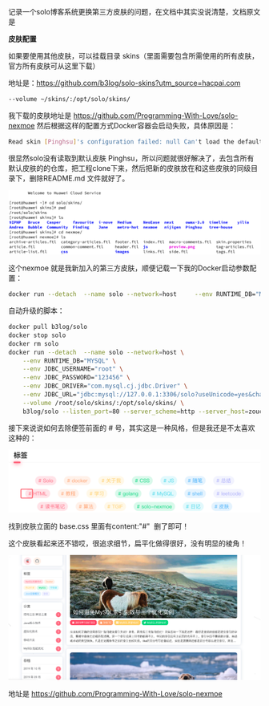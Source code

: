 记录一个solo博客系统更换第三方皮肤的问题，在文档中其实没说清楚，文档原文是



**皮肤配置**

如果要使用其他皮肤，可以挂载目录 skins（里面需要包含所需使用的所有皮肤，官方所有皮肤可从这里下载）

地址是：https://github.com/b3log/solo-skins?utm_source=hacpai.com

```bash
--volume ~/skins/:/opt/solo/skins/
```

我下载的皮肤地址是 https://github.com/Programming-With-Love/solo-nexmoe 然后根据这样的配置方式Docker容器会启动失败，具体原因是：

```bash
Read skin [Pinghsu]'s configuration failed: null Can't load the default skins, please make sure skin [Pinghsu] is under skins directory and structure correctly
```

很显然solo没有读取到默认皮肤 Pinghsu，所以问题就很好解决了，去包含所有默认皮肤的的仓库，把工程clone下来，然后把新的皮肤放在和这些皮肤的同级目录下，删除README.md 文件就好了。

![](solo_01.png)

这个nexmoe 就是我新加入的第三方皮肤，顺便记载一下我的Docker启动参数配置：

```bash
docker run --detach  --name solo --network=host     --env RUNTIME_DB="MYSQL"     --env JDBC_USERNAME="root"     --env JDBC_PASSWORD="123456"     --env JDBC_DRIVER="com.mysql.cj.jdbc.Driver"     --env JDBC_URL="jdbc:mysql://127.0.0.1:3306/solo?useUnicode=yes&characterEncoding=UTF-8&useSSL=false&serverTimezone=UTC"     --volume /root/solo/skins/:/opt/solo/skins/     b3log/solo --listen_port=80 --server_scheme=http --server_host=zouchanglin.cn --server_port=80;
```

自动升级的脚本：

```bash
docker pull b3log/solo
docker stop solo
docker rm solo
docker run --detach  --name solo --network=host \
    --env RUNTIME_DB="MYSQL" \
    --env JDBC_USERNAME="root" \
    --env JDBC_PASSWORD="123456" \
    --env JDBC_DRIVER="com.mysql.cj.jdbc.Driver" \
    --env JDBC_URL="jdbc:mysql://127.0.0.1:3306/solo?useUnicode=yes&characterEncoding=UTF-8&useSSL=false&serverTimezone=UTC" \
    --volume /root/solo/skins/:/opt/solo/skins/ \
    b3log/solo --listen_port=80 --server_scheme=http --server_host=zouchanglin.cn --server_port=80
```



接下来说说如何去除便签前面的 # 号，其实这是一种风格，但是我还是不太喜欢这种的：

![](solo_02.png)

找到皮肤立面的 base.css 里面有content:"#"&nbsp; 删了即可！

这个皮肤看起来还不错哎，很追求细节，扁平化做得很好，没有明显的棱角！

![](solo_03.png)

地址是 https://github.com/Programming-With-Love/solo-nexmoe

